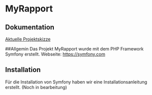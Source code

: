 # MyRapport

## Dokumentation
[Aktuelle Projektskizze](Dokumente/MyRapport_Projektskizze_0.5.docx)

##Allgemin
Das Projekt MyRapport wurde mit dem PHP Framework Symfony erstellt.
Webseite: https://symfony.com

## Installation
Für die Installation von Symfony haben wir eine Installationsanleitung erstellt. (Noch in bearbeitung)